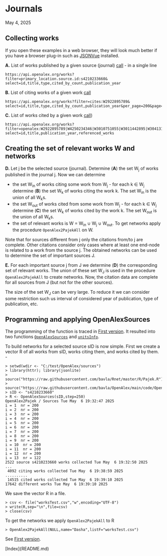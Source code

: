 # Journals

May 4, 2025

## Collecting works

If you open these examples in a web browser, they will look much better if you have a browser plug-in such as [JSONVue](https://chromewebstore.google.com/detail/jsonvue/chklaanhfefbnpoihckbnefhakgolnmc) installed.

**A.** List of works published by a given source (journal) [call](https://api.openalex.org/works?filter=primary_location.source.id:s4210233660&select=id,title,type,cited_by_count,publication_year) - in a single line
```
https://api.openalex.org/works?filter=primary_location.source.id:s4210233660&
select=id,title,type,cited_by_count,publication_year
```
**B.** List of citing works of a given work [call](https://api.openalex.org/works?filter=cites:W2922895789&select=id,title,type,cited_by_count,publication_year&per_page=200&page=1)

```
https://api.openalex.org/works?filter=cites:W2922895789&
select=id,title,type,cited_by_count,publication_year&per_page=200&page=1
```
**C.** List of works cited by a given work [call](https://api.openalex.org/works?filter=openalex:W2922895789|W4250234346|W3010751055|W3011442895|W3041317610|W4406275124&select=id,title,publication_year,referenced_works))

```
https://api.openalex.org/works?filter=openalex:W2922895789|W4250234346|W3010751055|W3011442895|W3041317610|W4406275124&
select=id,title,publication_year,referenced_works
```

## Creating the set of relevant works W and networks

**D.** Let j be the selected source (journal). Determine (**A**) the set W<sub>j</sub> of works published in the journal j. Now we can determine 
  * the set W<sub>in</sub> of works citing some work from W<sub>j</sub> - for each k ∈ W<sub>j</sub> determine (**B**) the set W<sub>k</sub> of works citing the work k.  The set W<sub>in</sub> is the union of all W<sub>k</sub>s.
  * the set W<sub>out</sub> of works cited from some work from W<sub>j</sub> - for each k ∈ W<sub>j</sub> determine (**C**) the set W<sub>k</sub> of works cited by the work k.  The set W<sub>out</sub> is the union of all W<sub>k</sub>s.
  * the set of relevant works is W = W<sub>in</sub> ∪ W<sub>j</sub> ∪ W<sub>out</sub>. To get networks apply the procedure `OpenAlex2PajekAll` on W.

Note that for sources different from j only the citations from/to j are complete. Other citations consider only cases where at least one end-node is related to a work from the source j.
The obtained networks can be used to determine the set of important sources J.

**E.** For each important source j from J we determine (**D**) the corresponding set of relevant works. The union of these set W<sub>J</sub> is used in the procedure `OpenAlex2PajekAll` to create networks. Now, the citation data are complete for all sources from J (but not for the other sources).

The size of the set W<sub>J</sub> can be very large. To reduce it we can consider some restriction such us interval of considered year of publication, type of publication, etc.

## Programming and applying OpenAlexSources

The programming of the function is traced in [First version](first.md). It resulted into two functions [`OpenAlexSources`](OpenAlexSources.md) and [`unitsInfo`](unitsInfo.md).

To build networks for a selected source sID is now simple. First we create a vector R of all works from sID, works citing them, and works cited by them.   - 
```
> setwd(wdir <- "C:/test/OpenAlex/sources")
> library(httr); library(jsonlite)
> source("https://raw.githubusercontent.com/bavla/Rnet/master/R/Pajek.R")
> source("https://raw.githubusercontent.com/bavla/OpenAlex/main/code/OpenAlex2Pajek.R")
> sID <- "s4210233660"
> R <- OpenAlexSources(sID,step=250)
OpenAlex2Pajek / Sources Tue May  6 19:32:47 2025 
i = 1  nr = 200 
i = 2  nr = 200 
i = 3  nr = 200 
i = 4  nr = 200 
i = 5  nr = 200 
i = 6  nr = 200 
i = 7  nr = 200 
i = 8  nr = 200 
i = 9  nr = 200 
i = 10  nr = 200 
i = 11  nr = 200 
i = 12  nr = 200 
i = 13  nr = 122 
2522 source s4210233660 works collected Tue May  6 19:32:50 2025 
...
 4092 citing works collected Tue May  6 19:38:59 2025 
..........
 14515 cited works collected Tue May  6 19:39:10 2025 
17642 different works Tue May  6 19:39:10 2025 
```
We save the vector R in a file.
```
> csv <- file("worksTest.csv","w",encoding="UTF-8")
> write(R,sep="\n",file=csv)
> close(csv)
```
To get the networks we apply `OpenAlex2PajekAll` to R
```
> OpenAlex2PajekAll(NULL,name="Dasha",listF="worksTest.csv")
```
See [First version](first.md).

[Index]{README.md)

